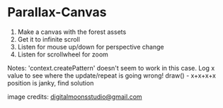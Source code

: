 # Parallax-Canvas

1. Make a canvas with the forest assets
2. Get it to infinite scroll
3. Listen for mouse up/down for perspective change
4. Listen for scrollwheel for zoom




Notes:
'context.createPattern' doesn't seem to work in this case.
Log x value to see where the update/repeat is going wrong!
draw() - x+x+x+x position is janky, find solution


image credits: digitalmoonsstudio@gmail.com